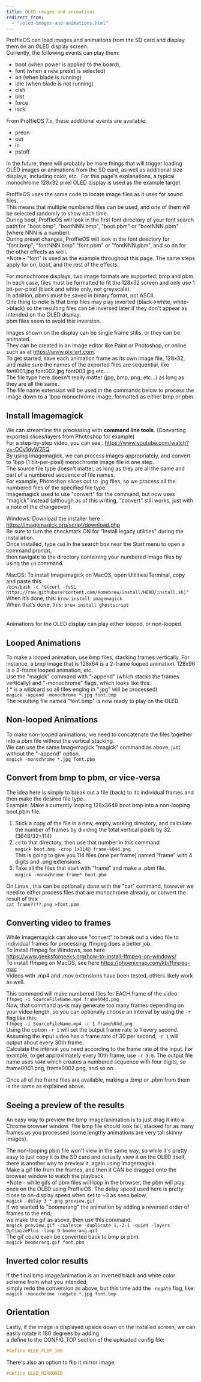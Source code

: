 ```yaml
---
title: OLED images and animations
redirect_from:
  - "/oled-images-and-animations.html"
---
```

ProffieOS can load images and animations from the SD card and display them on an OLED display screen.  
Currently, the following events can play them:  
* boot (when power is applied to the board),  
* font (when a new preset is selected)  
* on (when blade is running)  
* idle (when blade is not running)  
* clsh
* blst
* force
* lock

From ProffieOS 7.x, these additional events are available:
* preon
* out
* in
* pstoff

In the future, there will probably be more things that will trigger loading OLED images or animations from the SD card, as well as additional size displays, including color, etc..
For this page's explanations, a typical monochrome 128x32 pixel OLED display is used as the example target.
   
ProffieOS uses the same code to locate image files as it uses for sound files.  
This means that multiple numbered files can be used, and one of them will be selected randomly to show each time.  
During boot, ProffieOS will look in the first font directory of your font search path for "boot.bmp", "bootNNN.bmp", "boot.pbm" or "bootNNN.pbm" (where NNN is a number).  
During preset changes, ProffieOS will look in the font directory for "font.bmp", "fontNNN.bmp" "font.pbm" or "fontNNN.pbm", and so on for the other effects as well.  
*Note - "font" is used as the example throughout this page. The same steps apply for on, boot, and the rest of the effects.  
 
For monochrome displays, two image formats are supported: bmp and pbm.  In each case, files must be formatted to fit the 128x32 screen and only use 1 bit-per-pixel (black and white only, not greyscale).  
In addition, pbms must be saved in binary format, not ASCII.  
One thing to note is that bmp files may play inverted (black->white, white->black) so the resulting files can be inversed later if they don't appear as intended on the OLED display.  
pbm files seem to avoid this inversion. 

Images shown on the display can be single frame stills, or they can be animated.  
They can be created in an image editor like Paint or Photoshop, or online such as at https://www.pixilart.com.  
To get started, save each animation frame as its own image file, 128x32, and make sure the names of the exported files are sequential, like  
font001.jpg font002.jpg font003.jpg etc...  
The file type here doesn't really matter (jpg, bmp, png, etc...) as long as they are all the same.  
The file name extension will be used in the commands below to process the image down to a 1bpp monochrome image, formatted as either bmp or pbm. 

## Install Imagemagick
We can streamline the processing with **command line tools**. (Converting exported slices/layers from Photoshop for example)  
For a step-by-step video, you can see : https://www.youtube.com/watch?v=-OCy1dyW7EQ  
By using Imagemagick, we can process images appropriately, and convert to 1bpp (1 bit-per-pixel) monochrome image file in one step.  
The source file type doesn't matter, as long as they are all the same and part of a numbered sequence of file names.  
For example, Photoshop slices out to .jpg files, so we process all the numbered files of the specified file type.  
Imagemagick used to use "convert" for the command, but now uses "magick" instead (although as of this writing, "convert" still works, just with a note of the changeover).  
 
Windows: Download the installer here : https://imagemagick.org/script/download.php  
Be sure to turn the checkmark ON for "Install legacy utilities" during the installation.  
Once installed, type `cmd` in the search box near the Start menu to open a command prompt,  
then navigate to the directory containing your numbered image files by using the `cd` command.  

MacOS: To install Imagemagick on MacOS, open Utilities/Terminal, copy and paste this:  
`/bin/bash -c "$(curl -fsSL https://raw.githubusercontent.com/Homebrew/install/HEAD/install.sh)"`  
When it’s done, this: `brew install imagemagick`  
When that’s done, this: `brew install ghostscript`   
<br/>
<br/>
Animations for the OLED display can play either looped, or non-looped.  

## Looped Animations  
To make a looped animation, use bmp files, stacking frames vertically. For instance, a bmp image that is 128x64 is a 2-frame looped animation. 128x96 is a 3-frame looped animation, etc.  
Use the "magick" command with "-append" (which stacks the frames vertically) and "-monochrome" flags, which looks like this:  
( * is a wildcard so all files enging in ".jpg" will be processed)  
`magick -append -monochrome *.jpg font.bmp`  
The resulting file named "font.bmp" is now ready to play on the OLED.  
   
## Non-looped Animations  
To make non-looped animations, we need to concatenate the files together into a pbm file without the vertical stacking.  
We can use the same Imagemagick "magick" command as above, just without the "-append" option.  
`magick -monochrome *.jpg font.pbm`

## Convert from bmp to pbm, or vice-versa
The idea here is simply to break out a file (back) to its individual frames and then make the desired file type.  
Example: Make a currently looping 128x3648 boot.bmp into a non-looping boot.pbm file.

1. Stick a copy of the file in a new, empty working directory, and calculate the number of frames by dividing the total vertical pixels by 32. (3648/32=114)  
2. `cd` to that directory, then use that number in this command  
`magick boot.bmp -crop 1x114@ frame-%04d.png`  
This is going to give you 114 files (one per frame) named “frame” with 4 digits and .png extensions.  
3. Take all the files that start with “frame” and make a .pbm file.  
`magick -monochrome frame* boot.pbm`  

On Linux , this can be optionally done with the "cat" command, however we need to either process files that are monochrome already, or convert the result of this:  
`cat frame????.png >font.pbm`


## Converting video to frames
While Imagemagick can also use "convert" to break out a video file to individual frames for processing, ffmpeg does a better job.  
To install ffmpeg for Windows, see here https://www.geeksforgeeks.org/how-to-install-ffmpeg-on-windows/  
To install ffmpeg on MacOS, see here https://phoenixnap.com/kb/ffmpeg-mac  
Videos with .mp4 and .mov extensions have been tested, others likely work as well.  

This command will make numbered files for EACH frame of the video.  
`ffmpeg -i SourceFileName.mp4 frame%04d.png`  
Now, that command as-is may generate too many frames depending on your video length, so you can optionally choose an interval by using the `-r` flag like this:  
`ffmpeg -i SourceFileName.mp4 -r 1 frame%04d.png`  
Using the option `-r 1` will set the output frame rate to 1 every second. Assuming the input video has a frame rate of 30 per second, `-r 1` will output about every 30th frame.  
Calculate the interval you need according to the frame rate of the input. For example, to get approximately every 10th frame, use `-r 3.0`.
The output file name uses `%04d` which creates a numbered sequence with four digits, so frame0001.png, frame0002.png, and so on.

Once all of the frame files are available, making a .bmp or .pbm from them is the same as explained above.


## Seeing a preview of the results 
An easy way to preview the bmp image/animation is to just drag it into a Chrome browser window.
The bmp file should look tall, stacked for as many frames as you processed (some lengthy animations are very tall skinny images).  
  
The non-looping pbm file won't view in the same way, so while it's pretty easy to just copy it to the SD card and actually view it on the OLED itself, there is another way to preview it, again using Imagemagick.  
Make a gif file from the frames, and then it CAN be dragged onto the browser window to watch the playback.  
*Note - while gifs of pbm files will loop in the browser, the pbm will play once on the OLED using ProffieOS.
The delay speed used here is pretty close to on-display speed when set to ~3 as seen below.  
`magick -delay 3 *.png preview.gif`  
If we wanted to "boomerang" the animation by adding a reversed order of frames to the end,   
we make the gif as above, then use this command:  
`magick preview.gif -coalesce -duplicate 1,-2-1 -quiet -layers OptimizePlus -loop 0 boomerang.gif`  
The gif could even be converted back to bmp or pbm.  
`magick boomerang.gif font.pbm`


## Inverted color results
If the final bmp image/animation is an inverted black and white color scheme from what you intended,  
simply redo the conversion as above, but this time add the `-negate` flag, like:  
`magick -monochrome -negate *.jpg font.bmp`

## Orientation
Lastly, if the image is displayed upside down on the installed screen, we can easily rotate it 180 degrees by adding  
a define to the CONFIG_TOP section of the uploaded config file:  
```cpp
#define OLED_FLIP_180
```
There's also an option to flip it mirror image:  
```cpp
#define OLED_MIRRORED
```

